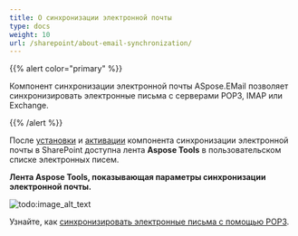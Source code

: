 ```yaml
---
title: О синхронизации электронной почты
type: docs
weight: 10
url: /sharepoint/about-email-synchronization/
---
```



{{% alert color="primary" %}} 

Компонент синхронизации электронной почты ASpose.EMail позволяет синхронизировать электронные письма с серверами POP3, IMAP или Exchange. 

{{% /alert %}} 

После [установки](/email/sharepoint/installing-aspose-email-for-sharepoint/) и [активации](/email/sharepoint/activation-and-de-activation-after-installation/) компонента синхронизации электронной почты в SharePoint доступна лента **Aspose Tools** в пользовательском списке электронных писем. 

**Лента Aspose Tools, показывающая параметры синхронизации электронной почты.** 

![todo:image_alt_text](about-email-synchronization_1.png)

Узнайте, как [синхронизировать электронные письма с помощью POP3](/email/sharepoint/synchronize-emails-using-pop3/).
